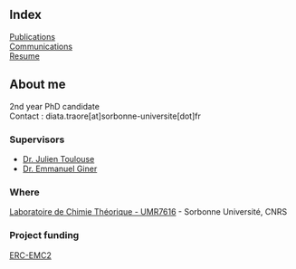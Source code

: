 ## Index
[Publications](https://dtraore97.github.io/publications) \
[Communications](https://dtraore97.github.io/communications) \
[Resume](https://dtraore97.github.io/resume)

## About me
2nd year PhD candidate
\
Contact : diata.traore[at]sorbonne-universite[dot]fr

### Supervisors
- [Dr. Julien Toulouse](https://www.lct.jussieu.fr/pagesperso/toulouse/)
- [Dr. Emmanuel Giner](https://www.researchgate.net/profile/Emmanuel-Giner)

### Where
[Laboratoire de Chimie Théorique - UMR7616](https://www.lct.jussieu.fr/) - Sorbonne Université, CNRS

### Project funding
[ERC-EMC2](https://erc-emc2.eu/)


